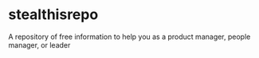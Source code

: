 # stealthisrepo
A repository of free information to help you as a product manager, people manager, or leader
